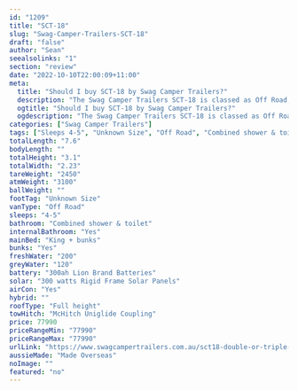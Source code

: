 ```yaml
---
id: "1209"
title: "SCT-18"
slug: "Swag-Camper-Trailers-SCT-18"
draft: "false"
author: "Sean"
seealsolinks: "1"
section: "review"
date: "2022-10-10T22:00:09+11:00"
meta:
  title: "Should I buy SCT-18 by Swag Camper Trailers?"
  description: "The Swag Camper Trailers SCT-18 is classed as Off Road, and sleeps 4-5 people. It is Made Overseas and comes in at Unknown Size. It generally has Combined shower & toilet."
  ogtitle: "Should I buy SCT-18 by Swag Camper Trailers?"
  ogdescription: "The Swag Camper Trailers SCT-18 is classed as Off Road, and sleeps 4-5 people. It is Made Overseas and comes in at Unknown Size. It generally has Combined shower & toilet."
categories: ["Swag Camper Trailers"]
tags: ["Sleeps 4-5", "Unknown Size", "Off Road", "Combined shower & toilet", "Full height", "70 - 80k", "Made Overseas"]
totalLength: "7.6"
bodyLength: ""
totalHeight: "3.1"
totalWidth: "2.23"
tareWeight: "2450"
atmWeight: "3100"
ballWeight: ""
footTag: "Unknown Size"
vanType: "Off Road"
sleeps: "4-5"
bathroom: "Combined shower & toilet"
internalBathroom: "Yes"
mainBed: "King + bunks"
bunks: "Yes"
freshWater: "200"
greyWater: "120"
battery: "300ah Lion Brand Batteries"
solar: "300 watts Rigid Frame Solar Panels"
airCon: "Yes"
hybrid: ""
roofType: "Full height"
towHitch: "McHitch Uniglide Coupling"
price: 77990
priceRangeMin: "77990"
priceRangeMax: "77990"
urlLink: "https://www.swagcampertrailers.com.au/sct18-double-or-triple-bunk-r-v/"
aussieMade: "Made Overseas"
noImage: ""
featured: "no"
---
```

